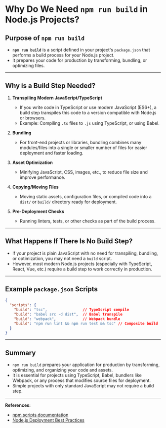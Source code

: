 # Why Do We Need `npm run build` in Node.js Projects?

## Purpose of `npm run build`

- **`npm run build`** is a script defined in your project's `package.json` that performs a build process for your Node.js project.
- It prepares your code for production by transforming, bundling, or optimizing files.

---

## Why is a Build Step Needed?

1. **Transpiling Modern JavaScript/TypeScript**
   - If you write code in TypeScript or use modern JavaScript (ES6+), a build step transpiles this code to a version compatible with Node.js or browsers.
   - Example: Compiling `.ts` files to `.js` using TypeScript, or using Babel.

2. **Bundling**
   - For front-end projects or libraries, bundling combines many modules/files into a single or smaller number of files for easier deployment and faster loading.

3. **Asset Optimization**
   - Minifying JavaScript, CSS, images, etc., to reduce file size and improve performance.

4. **Copying/Moving Files**
   - Moving static assets, configuration files, or compiled code into a `dist/` or `build/` directory ready for deployment.

5. **Pre-Deployment Checks**
   - Running linters, tests, or other checks as part of the build process.

---

## What Happens If There Is No Build Step?

- If your project is plain JavaScript with no need for transpiling, bundling, or optimization, you may not need a `build` script.
- However, most modern Node.js projects (especially with TypeScript, React, Vue, etc.) require a build step to work correctly in production.

---

## Example `package.json` Scripts

```json
{
  "scripts": {
    "build": "tsc",                // TypeScript compile
    "build": "babel src -d dist",  // Babel transpile
    "build": "webpack",            // Webpack bundle
    "build": "npm run lint && npm run test && tsc" // Composite build
  }
}
```

---

## Summary

- `npm run build` prepares your application for production by transforming, optimizing, and organizing your code and assets.
- It is essential for projects using TypeScript, Babel, bundlers like Webpack, or any process that modifies source files for deployment.
- Simple projects with only standard JavaScript may not require a build step.

---

**References:**
- [npm scripts documentation](https://docs.npmjs.com/cli/v10/using-npm/scripts)
- [Node.js Deployment Best Practices](https://nodejs.dev/en/learn/nodejs-deployment-best-practices/)
